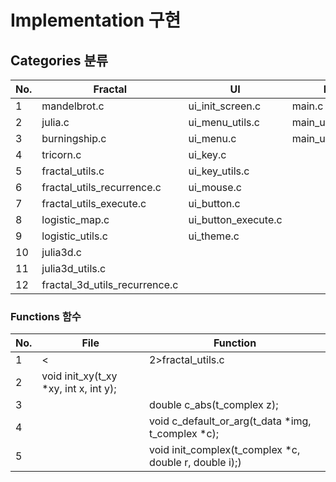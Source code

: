 # Implementation 구현
## Categories 분류
|No.|Fractal|UI|Main|Header|
|---|---|---|---|---|
|1|mandelbrot.c|ui_init_screen.c|main.c|fractal.h|
|2|julia.c|ui_menu_utils.c|main_utils.c|ui.h|
|3|burningship.c|ui_menu.c|main_utils_parse.c|main.h|
|4|tricorn.c|ui_key.c|||
|5|fractal_utils.c|ui_key_utils.c|||
|6|fractal_utils_recurrence.c|ui_mouse.c|||
|7|fractal_utils_execute.c|ui_button.c|||
|8|logistic_map.c|ui_button_execute.c|||
|9|logistic_utils.c|ui_theme.c|||
|10|julia3d.c||||
|11|julia3d_utils.c||||
|12|fractal_3d_utils_recurrence.c||||

### Functions 함수
|No.|File|Function|
|---|---|---|
|1|<|2>fractal_utils.c|void		init_complex(t_complex *c, double r, double i);|
|2|void		init_xy(t_xy *xy, int x, int y);|
|3||double		c_abs(t_complex z);|
|4||void		c_default_or_arg(t_data *img, t_complex *c);|
|5||void		init_complex(t_complex *c, double r, double i);)|
